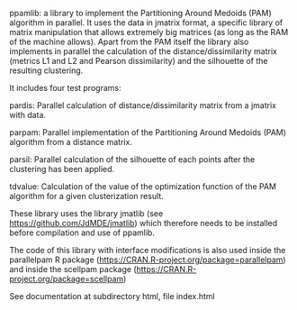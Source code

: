 ppamlib: a library to implement the Partitioning Around Medoids (PAM)
algorithm in parallel.
It uses the data in jmatrix format, a specific library of matrix manipulation
that allows extremely big matrices (as long as the RAM of the machine allows).
Apart from the PAM itself the library also implements in parallel the calculation
of the distance/dissimilarity matrix (metrics L1 and L2 and Pearson dissimilarity)
and the silhouette of the resulting clustering.

It includes four test programs:

pardis: Parallel calculation of distance/dissimilarity matrix from a jmatrix with data.

parpam: Parallel implementation of the Partitioning Around Medoids (PAM) algorithm from a distance matrix.

parsil: Parallel calculation of the silhouette of each points after the clustering has been applied.

tdvalue: Calculation of the value of the optimization function of the PAM algorithm for a given clusterization result.

These library uses the library jmatlib (see https://github.com/JdMDE/jmatlib) which therefore needs to be
installed before compilation and use of ppamlib.

The code of this library with interface modifications is also used inside the parallelpam R package
(https://CRAN.R-project.org/package=parallelpam) and inside the scellpam package (https://CRAN.R-project.org/package=scellpam)

See documentation at subdirectory html, file index.html
